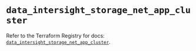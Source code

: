 # `data_intersight_storage_net_app_cluster`

Refer to the Terraform Registry for docs: [`data_intersight_storage_net_app_cluster`](https://registry.terraform.io/providers/ciscodevnet/intersight/1.0.71/docs/data-sources/storage_net_app_cluster).
